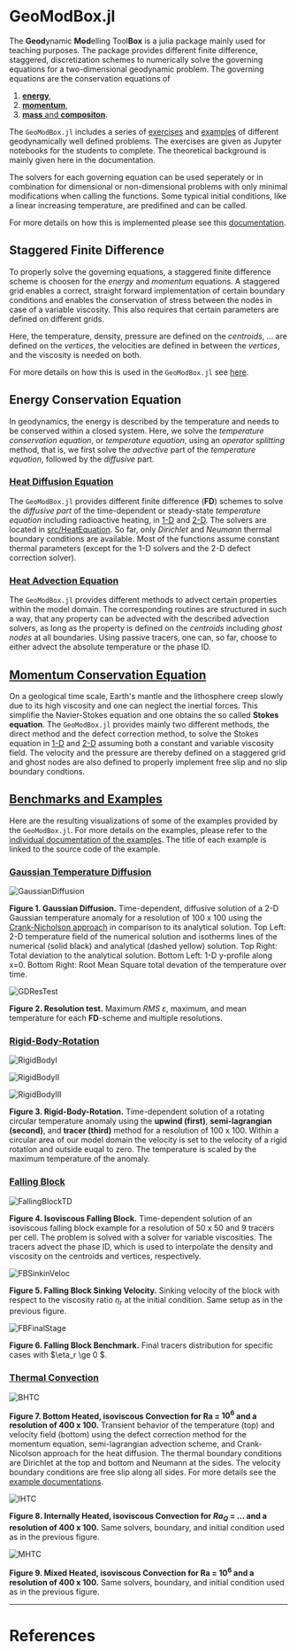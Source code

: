 # GeoModBox.jl

The **Geod**ynamic **Mod**elling Tool**Box** is a julia package mainly used for teaching purposes. The package provides different finite difference, staggered, discretization schemes to numerically solve the governing equations for a two-dimensional geodynamic problem. The governing equations are the conservation equations of 

1) [**energy**](./man/DiffMain.md), 
2) [**momentum**](./man/MomentumMain.md), 
3) [**mass** and **compositon**](./man/AdvectMain.md). 

The ```GeoModBox.jl``` includes a series of [exercises](https://github.com/GeoSci-FFM/GeoModBox.jl/blob/main/exercises/) and [examples](https://github.com/GeoSci-FFM/GeoModBox.jl/blob/main/examples/) of different geodynamically well defined problems. The exercises are given as Jupyter notebooks for the students to complete. The theoretical background is mainly given here in the documentation.

The solvers for each governing equation can be used seperately or in combination for dimensional or non-dimensional problems with only minimal modifications when calling the functions. Some typical initial conditions, like a linear increasing temperature, are predifined and can be called. 

For more details on how this is implemented please see this [documentation](./man/GESolution.md).

## Staggered Finite Difference

To properly solve the governing equations, a staggered finite difference scheme is choosen for the *energy* and *momentum* equations. A staggered grid enables a correct, straight forward implementation of certain boundary conditions and enables the conservation of stress between the nodes in case of a variable viscosity. This also requires that certain parameters are defined on different grids. 

Here, the temperature, density, pressure are defined on the *centroids*, ... are defined on the *vertices*, the velocities are defined in between the *vertices*, and the viscosity is needed on both. 

For more details on how this is used in the ```GeoModBox.jl``` see [here](./man/GESolution.md).

## Energy Conservation Equation

In geodynamics, the energy is described by the temperature and needs to be conserved within a closed system. Here, we solve the *temperature conservation equation*, or *temperature equation*, using an *operator splitting* method, that is, we first solve the *advective* part of the *temperature equation*, followed by the *diffusive* part. 

### [Heat Diffusion Equation](./man/DiffMain.md)

The ```GeoModBox.jl``` provides different finite difference (**FD**) schemes to solve the *diffusive part* of the time-dependent or steady-state *temperature equation* including radioactive heating, in [1-D](./man/DiffOneD.md) and [2-D](./man/DiffTwoD.md). The solvers are located in [src/HeatEquation](https://github.com/GeoSci-FFM/GeoModBox.jl/blob/main/src/HeatEquation/). So far, only *Dirichlet* and *Neumann* thermal boundary conditions are available. Most of the functions assume constant thermal parameters (except for the 1-D solvers and the 2-D defect correction solver). 

### [Heat Advection Equation](./man/AdvectMain.md)

The ```GeoModBox.jl``` provides different methods to advect certain properties within the model domain. The corresponding routines are structured in such a way, that any property can be advected with the described advection solvers, as long as the property is defined on the *centroids* including *ghost nodes* at all boundaries. Using passive tracers, one can, so far, choose to either advect the absolute temperature or the phase ID. 

## [Momentum Conservation Equation](./man/MomentumMain.md)

On a geological time scale, Earth's mantle and the lithosphere creep slowly due to its high viscosity and one can neglect the inertial forces. This simplifie the Navier-Stokes equation and one obtains the so called **Stokes equation**. The ```GeoModBox.jl``` provides mainly two different methods, the direct method and the defect correction method, to solve the Stokes equation in [1-D](./man/MomentumOneD.md) and [2-D](./man/MomentumTwoD.md) assuming both a constant and variable viscosity field. The velocity and the pressure are thereby defined on a staggered grid and ghost nodes are also defined to properly implement free slip and no slip boundary condtions. 

## [Benchmarks and Examples](https://github.com/GeoSci-FFM/GeoModBox.jl/blob/main/examples/)

Here are the resulting visualizations of some of the examples provided by the ```GeoModBox.jl```. For more details on the examples, please refer to the [individual documentation of the examples](./man/Examples.md). The title of each example is linked to the source code of the example. 

### [Gaussian Temperature Diffusion](https://github.com/GeoSci-FFM/GeoModBox.jl/blob/main/examples/DiffusionEquation/2D/Gaussian_Diffusion.jl)

![GaussianDiffusion](./assets/Gaussian_Diffusion_CNA_nx_100_ny_100.gif)

**Figure 1. Gaussian Diffusion.** Time-dependent, diffusive solution of a 2-D Gaussian temperature anomaly for a resolution of 100 x 100 using the [Crank-Nicholson approach](https://github.com/GeoSci-FFM/GeoModBox.jl/blob/main/src/HeatEquation/2Dsolvers.jl) in comparison to its analytical solution. Top Left: 2-D temperature field of the numerical solution and isotherms lines of the numerical (solid black) and analytical (dashed yellow) solution. Top Right: Total deviation to the analytical solution. Bottom Left: 1-D y-profile along x=0. Bottom Right: Root Mean Square total devation of the temperature over time. 

![GDResTest](./assets/Gaussian_ResTest.png)

**Figure 2. Resolution test.** Maximum *RMS* $\varepsilon$, maximum, and mean temperature for each **FD**-scheme and multiple resolutions. 

### [Rigid-Body-Rotation](https://github.com/GeoSci-FFM/GeoModBox.jl/blob/main/examples/AdvectionEquation/2D_Advection.jl)

![RigidBodyI](./assets/2D_advection_circle_RigidBody_upwind_100_100_nth_1.gif)

![RigidBodyII](./assets/2D_advection_circle_RigidBody_semilag_100_100_nth_1.gif)

![RigidBodyIII](./assets/2D_advection_circle_RigidBody_tracers_100_100_nth_1.gif)

**Figure 3. Rigid-Body-Rotation.** Time-dependent solution of a rotating circular temperature anomaly using the **upwind (first)**, **semi-lagrangian (second)**, and **tracer (third)** method for a resolution of 100 x 100. Within a circular area of our model domain the velocity is set to the velocity of a rigid rotation and outside euqal to zero. The temperature is scaled by the maximum temperature of the anomaly. 

### [Falling Block](https://github.com/GeoSci-FFM/GeoModBox.jl/blob/main/examples/StokesEquation/2D/FallingBlockBenchmark.jl)

![FallingBlockTD](./assets/Falling_block_ηr_0.0_tracers.gif)

**Figure 4. Isoviscous Falling Block.** Time-dependent solution of an isoviscous falling block example for a resolution of 50 x 50 and 9 tracers per cell. The problem is solved with a solver for variable viscosities. The tracers advect the phase ID, which is used to interpolate the density and viscosity on the centroids and vertices, respectively. 

![FBSinkinVeloc](./assets/FallingBlock_SinkingVeloc_tracers.png)

**Figure 5. Falling Block Sinking Velocity.** Sinking velocity of the block with respect to the viscosity ratio $\eta_r$ at the initial condition. Same setup as in the previous figure. 

![FBFinalStage](./assets/FallingBlock_FinalStage_tracers.png)

**Figure 6. Falling Block Benchmark.** Final tracers distribution for specific cases with $\eta_r \ge 0 $. 

### [Thermal Convection](https://github.com/GeoSci-FFM/GeoModBox.jl/blob/main/examples/MixedHeatedConvection)

![BHTC](./assets/Bottom_Heated_1.0e6_400_100_lineara.gif)

**Figure 7. Bottom Heated, isoviscous Convection for Ra = $10^6$ and a resolution of 400 x 100.** Transient behavior of the temperature (top) and velocity field (bottom) using the defect correction method for the momentum equation, semi-lagrangian advection scheme, and Crank-Nicolson approach for the heat diffusion. The thermal boundary conditions are Dirichlet at the top and bottom and Neumann at the sides. The velocity boundary conditions are free slip along all sides. For more details see the [example documentations](./man/Examples.md).

![IHTC](./assets/Internally_Heated_1.0e6_400_100_lineara.gif)

**Figure 8. Internally Heated, isoviscous Convection for $Ra_Q$ = $...$ and a resolution of 400 x 100.** Same solvers, boundary, and initial condition used as in the previous figure. 

![MHTC](./assets/Mixed_Heated_1.0e6_400_100_lineara.gif)

**Figure 9. Mixed Heated, isoviscous Convection for Ra = $10^6$ and a resolution of 400 x 100.** Same solvers, boundary, and initial condition used as in the previous figure. 

------------------

# References

[^1]: Gerya, T. (2019). Introduction to numerical geodynamic modelling. Cambridge University Press.

[^2]: Spiegelman, M. (2004). Myths and methods in modeling. Columbia University Course Lecture Notes, available online at http://www. ldeo. columbia. edu/~ mspieg/mmm/course. pdf, accessed, 6, 2006.

[^3]:  Becker, T.W., and Kaus, B.J.P., 2016, Numerical modeling of Earth systems, an introduction to computational methods with focus on solid Earth applications of continuum mechanics: University of Southern California Lecture Notes, http://www-udc.ig.utexas.edu/external/becker/preprints/Geodynamics557.pdf (last accessed June 2025).

[^4]:  W. H. Press, B. P. Flannery, S. A. Teukolsky, and W. T. Vetterling, Numerical Recipes 1986, (Cambridge Univ. Press, Cambridge, 1986).

[^5]: Becker, T., & Faccenna, C. (2025). Tectonic Geodynamics. Princeton University Press.